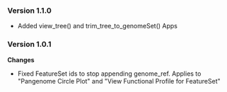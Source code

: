 ### Version 1.1.0
- Added view_tree() and trim_tree_to_genomeSet() Apps

### Version 1.0.1
__Changes__
- Fixed FeatureSet ids to stop appending genome_ref.  Applies to "Pangenome Circle Plot" and "View Functional Profile for FeatureSet"
